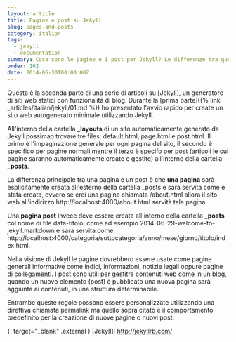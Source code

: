 ```yaml
---
layout: article
title: Pagine e post su Jekyll
slug: pages-and-posts
category: italian
tags:
  - jekyll
  - documentation
summary: Cosa sono le pagine e i post per Jekyll? Le differenze tra queste due entit&agrave;.
order: 102
date: 2014-06-30T00:00:00Z
---
```


Questa è la seconda parte di una serie di articoli su [Jekyll], un generatore di
siti web statici con funzionalità di blog.
Durante la [prima parte]({% link _articles/italian/jekyll/01.md %})
ho presentato l'avvio rapido per create un sito web autogenerato minimale
utilizzando Jekyll.

All'interno della cartella **_layouts** di un sito automaticamente generato da
Jekyll possimao trovare tre files: default.html, page.html e post.html.
Il primo è l'impaginazione generale per ogni pagina del sito, il secondo è
specifico per pagine normali mentre il terzo è specifo per post (articoli le cui
pagine saranno automaticamente create e gestite) all'interno della cartella
**_posts**.

La differenza principale tra una pagina e un post è che **una pagina** sarà
esplicitamente creata all'esterno della cartella _posts e sarà servita come è
stata creata, ovvero se crei una pagina chiamata /about.html allora il sito web
all'indirizzo http://localhost:4000/about.html servità tale pagina.

Una **pagina post** invece deve essere creata all'interno della cartella
**_posts** col nome di file data-titolo, come ad esempio
2014-06-29-welcome-to-jekyll.markdown e sarà servita come
http://localhost:4000/categoria/sottocategoria/anno/mese/giorno/titolo/index.html.

Nella visione di Jekyll le pagine dovrebbero essere usate come pagine generali
informative come indici, informazioni, notizie legali oppure pagine di
collegamenti. I post sono utili per gestitre contenuti web come in un blog,
quando un nuovo elemento (post) è pubblicato una nuova pagina sarà aggiunta ai
contenuti, in una struttura determinabile.

Entrambe queste regole possono essere personalizzate utilizzando una direttiva
chiamata permalink ma quello sopra citato è il comportamento predefinito per la
creazione di nuove pagine o nuovi post.

{: target="_blank" .external }
[Jekyll]: http://jekyllrb.com/
